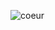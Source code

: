 


![coeur](https://c8.alamy.com/compfr/r6agr7/je-t-aime-lettrage-francais-citation-romantique-manuscrite-happy-valentines-day-maison-de-vacances-en-fevrier-la-calligraphie-r6agr7.jpg)

